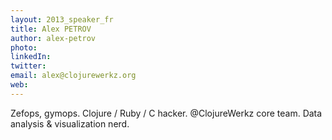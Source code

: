 ```yaml
---
layout: 2013_speaker_fr
title: Alex PETROV
author: alex-petrov
photo:
linkedIn:
twitter:
email: alex@clojurewerkz.org
web:
---
```


Zefops, gymops. Clojure / Ruby / C hacker. @ClojureWerkz core team.
Data analysis & visualization nerd.
